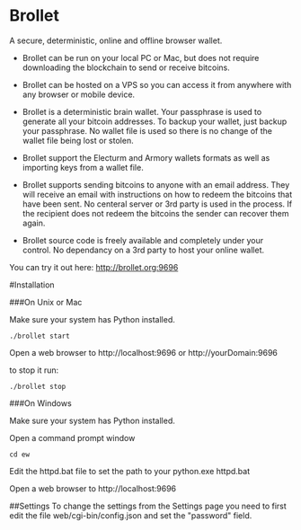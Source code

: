 Brollet
==

A secure, deterministic, online and offline browser wallet.

* Brollet can be run on your local PC or Mac, but does not require downloading the blockchain to send or receive bitcoins.

* Brollet can be hosted on a VPS so you can access it from anywhere with any browser or mobile device.

* Brollet is a deterministic brain wallet. Your passphrase is used to generate all your bitcoin addresses. To backup your wallet, just backup your passphrase. No wallet file is used so there is no change of the wallet file being lost or stolen.

* Brollet support the Electurm and Armory wallets formats as well as importing keys from a wallet file.

* Brollet supports sending bitcoins to anyone with an email address. They will receive an email with instructions on how to redeem the bitcoins that have been sent. No centeral server or 3rd party is used in the process. If the recipient does not redeem the bitcoins the sender can recover them again.

* Brollet source code is freely available and completely under your control. No dependancy on a 3rd party to host your online wallet.

You can try it out here: http://brollet.org:9696

#Installation

###On Unix or Mac

Make sure your system has Python installed.
```
./brollet start
```
Open a web browser to http://localhost:9696 or http://yourDomain:9696

to stop it run:
```
./brollet stop
```



###On Windows

Make sure your system has Python installed.

Open a command prompt window
```
cd ew
```

Edit the httpd.bat file to set the path to your python.exe
httpd.bat

Open a web browser to http://localhost:9696 

##Settings
To change the settings from the Settings page you need to first edit the file
   web/cgi-bin/config.json
and set the "password" field.



